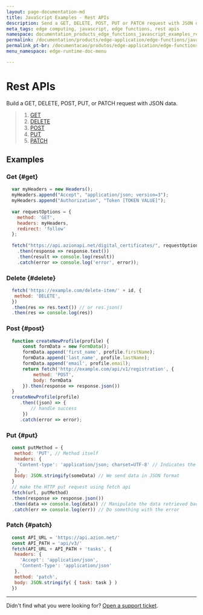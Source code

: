 ```yaml
---
layout: page-documentation-md
title: JavaScript Examples - Rest APIs
description: Send a GET, DELETE, POST, PUT or PATCH request with JSON data.
meta_tags: edge computing, javascript, edge functions, rest apis
namespace: documentation_products_edge_functions_javascript_examples_rest_apis
permalink: /documentation/products/edge-application/edge-functions/javascript-examples/rest-apis/
permalink_pt-br: /documentacao/produtos/edge-application/edge-functions/javascript-examples/rest-apis/
menu_namespace: edge-runtime-doc-menu

---
```


# Rest APIs

Build a GET, DELETE, POST, PUT, or PATCH request with JSON data.

> 1. [GET](#get)
> 1. [DELETE](#delete)
> 1. [POST](#post)
> 1. [PUT](#put)
> 1. [PATCH](#patch)

## Examples

### Get {#get}

```javascript
  var myHeaders = new Headers();
  myHeaders.append("Accept", "application/json; version=3");
  myHeaders.append("Authorization", "Token [TOKEN VALUE]");
  
  var requestOptions = {
    method: 'GET',
    headers: myHeaders,
    redirect: 'follow'
  };
  
  fetch("https://api.azionapi.net/digital_certificates/", requestOptions)
    .then(response => response.text())
    .then(result => console.log(result))
    .catch(error => console.log('error', error));
```

### Delete {#delete}

```javascript
  fetch('https://example.com/delete-item/' + id, {
   method: 'DELETE',
  })
  .then(res => res.text()) // or res.json()
  .then(res => console.log(res))
```

### Post {#post}

```javascript
  function createNewProfile(profile) {
      const formData = new FormData();
      formData.append('first_name', profile.firstName);
      formData.append('last_name', profile.lastName);
      formData.append('email', profile.email);
      return fetch('http://example.com/api/v1/registration', {
          method: 'POST',
          body: formData
      }).then(response => response.json())
  }
  createNewProfile(profile)
     .then((json) => {
         // handle success
      })
     .catch(error => error);
```

### Put {#put}

```javascript
  const putMethod = {
   method: 'PUT', // Method itself
   headers: {
    'Content-type': 'application/json; charset=UTF-8' // Indicates the content 
   },
   body: JSON.stringify(someData) // We send data in JSON format
  }
  // make the HTTP put request using fetch api
  fetch(url, putMethod)
  .then(response => response.json())
  .then(data => console.log(data)) // Manipulate the data retrieved back, if we want to do something with it
  .catch(err => console.log(err)) // Do something with the error
```

### Patch {#patch}

```javascript
  const API_URL = 'https://api.azion.net/'                                           
  const API_PATH = 'api/v3/'
  fetch(API_URL + API_PATH + 'tasks', {
   headers: {
     'Accept': 'application/json',
     'Content-Type': 'application/json'
   },
   method: 'patch',                                                             
   body: JSON.stringify( { task: task } )                                       
  })
```

---

Didn't find what you were looking for? [Open a support ticket](https://tickets.azion.com/).
